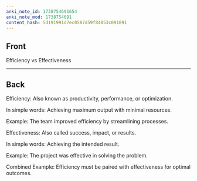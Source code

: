 ```yaml
---
anki_note_id: 1738754691654
anki_note_mod: 1738754691
content_hash: 5d191991d7ec0587d59f84853c091891
---
```


## Front

Efficiency vs Effectiveness

<hr/>

## Back

Efficiency: Also known as productivity, performance, or optimization.  
  
In simple words: Achieving maximum output with minimal resources.  
  
Example: The team improved efficiency by streamlining processes.  
  
Effectiveness: Also called success, impact, or results.  
  
In simple words: Achieving the intended result.  
  
Example: The project was effective in solving the problem.  
  
Combined Example: Efficiency must be paired with effectiveness for optimal outcomes.